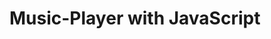 # Music-Player with JavaScript

<!-- Function
1) Random Song
2) Previous Song
3) Next Song
4) Repeat Song

The Layout Design of Music Player
![Screenshot 2023-02-01 110931](https://user-images.githubusercontent.com/86345777/215935830-07cfc994-c4f7-421c-91c5-f2ad7a0d42d4.png) -->
